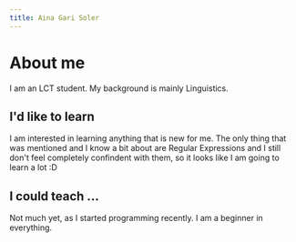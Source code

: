 ```yaml
---
title: Aina Gari Soler
---
```


About me
===========

I am an LCT student. My background is mainly Linguistics.


I'd like to learn
--------------------

I am interested in learning anything that is new for me.
The only thing that was mentioned and I know a bit about are Regular Expressions
and I still don't feel completely confindent with them, so it looks like I am
going to learn a lot :D

I could teach ...
--------------------

Not much yet, as I started programming recently. I am a beginner in everything.

